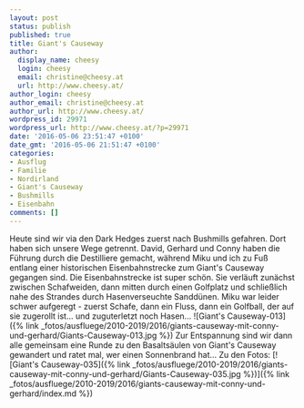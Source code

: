 ```yaml
---
layout: post
status: publish
published: true
title: Giant's Causeway
author:
  display_name: cheesy
  login: cheesy
  email: christine@cheesy.at
  url: http://www.cheesy.at/
author_login: cheesy
author_email: christine@cheesy.at
author_url: http://www.cheesy.at/
wordpress_id: 29971
wordpress_url: http://www.cheesy.at/?p=29971
date: '2016-05-06 23:51:47 +0100'
date_gmt: '2016-05-06 21:51:47 +0100'
categories:
- Ausflug
- Familie
- Nordirland
- Giant's Causeway
- Bushmills
- Eisenbahn
comments: []
---
```

Heute sind wir via den Dark Hedges zuerst nach Bushmills gefahren. Dort haben sich unsere Wege getrennt. David, Gerhard und Conny haben die Führung durch die Destilliere gemacht, während Miku und ich zu Fuß entlang einer historischen Eisenbahnstrecke zum Giant's Causeway gegangen sind.
Die Eisenbahnstrecke ist super schön. Sie verläuft zunächst zwischen Schafweiden, dann mitten durch einen Golfplatz und schließlich nahe des Strandes durch Hasenverseuchte Sanddünen. Miku war leider schwer aufgeregt - zuerst Schafe, dann ein Fluss, dann ein Golfball, der auf sie zugerollt ist... und zuguterletzt noch Hasen...
![Giant's Causeway-013]({% link _fotos/ausfluege/2010-2019/2016/giants-causeway-mit-conny-und-gerhard/Giants-Causeway-013.jpg %})
Zur Entspannung sind wir dann alle gemeinsam eine Runde zu den Basaltsäulen von Giant's Causeway gewandert und ratet mal, wer einen Sonnenbrand hat...
Zu den Fotos:
[![Giant's Causeway-035]({% link _fotos/ausfluege/2010-2019/2016/giants-causeway-mit-conny-und-gerhard/Giants-Causeway-035.jpg %})]({% link _fotos/ausfluege/2010-2019/2016/giants-causeway-mit-conny-und-gerhard/index.md %})
